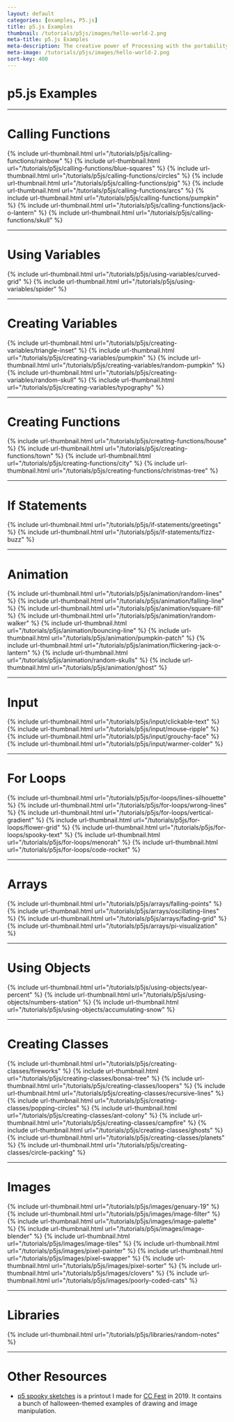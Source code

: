 ```yaml
---
layout: default
categories: [examples, P5.js]
title: p5.js Examples
thumbnail: /tutorials/p5js/images/hello-world-2.png
meta-title: p5.js Examples
meta-description: The creative power of Processing with the portability of JavaScript.
meta-image: /tutorials/p5js/images/hello-world-2.png
sort-key: 400
---
```


# p5.js Examples

---

# Calling Functions

{% include url-thumbnail.html url="/tutorials/p5js/calling-functions/rainbow" %}
{% include url-thumbnail.html url="/tutorials/p5js/calling-functions/blue-squares" %}
{% include url-thumbnail.html url="/tutorials/p5js/calling-functions/circles" %}
{% include url-thumbnail.html url="/tutorials/p5js/calling-functions/pig" %}
{% include url-thumbnail.html url="/tutorials/p5js/calling-functions/arcs" %}
{% include url-thumbnail.html url="/tutorials/p5js/calling-functions/pumpkin" %}
{% include url-thumbnail.html url="/tutorials/p5js/calling-functions/jack-o-lantern" %}
{% include url-thumbnail.html url="/tutorials/p5js/calling-functions/skull" %}

---

# Using Variables

{% include url-thumbnail.html url="/tutorials/p5js/using-variables/curved-grid" %}
{% include url-thumbnail.html url="/tutorials/p5js/using-variables/spider" %}

---

# Creating Variables

{% include url-thumbnail.html url="/tutorials/p5js/creating-variables/triangle-inset" %}
{% include url-thumbnail.html url="/tutorials/p5js/creating-variables/pumpkin" %}
{% include url-thumbnail.html url="/tutorials/p5js/creating-variables/random-pumpkin" %}
{% include url-thumbnail.html url="/tutorials/p5js/creating-variables/random-skull" %}
{% include url-thumbnail.html url="/tutorials/p5js/creating-variables/typography" %}

---

# Creating Functions

{% include url-thumbnail.html url="/tutorials/p5js/creating-functions/house" %}
{% include url-thumbnail.html url="/tutorials/p5js/creating-functions/town" %}
{% include url-thumbnail.html url="/tutorials/p5js/creating-functions/city" %}
{% include url-thumbnail.html url="/tutorials/p5js/creating-functions/christmas-tree" %}

---

# If Statements

{% include url-thumbnail.html url="/tutorials/p5js/if-statements/greetings" %}
{% include url-thumbnail.html url="/tutorials/p5js/if-statements/fizz-buzz" %}

---

# Animation

{% include url-thumbnail.html url="/tutorials/p5js/animation/random-lines" %}
{% include url-thumbnail.html url="/tutorials/p5js/animation/falling-line" %}
{% include url-thumbnail.html url="/tutorials/p5js/animation/square-fill" %}
{% include url-thumbnail.html url="/tutorials/p5js/animation/random-walker" %}
{% include url-thumbnail.html url="/tutorials/p5js/animation/bouncing-line" %}
{% include url-thumbnail.html url="/tutorials/p5js/animation/pumpkin-patch" %}
{% include url-thumbnail.html url="/tutorials/p5js/animation/flickering-jack-o-lantern" %}
{% include url-thumbnail.html url="/tutorials/p5js/animation/random-skulls" %}
{% include url-thumbnail.html url="/tutorials/p5js/animation/ghost" %}

---

# Input

{% include url-thumbnail.html url="/tutorials/p5js/input/clickable-text" %}
{% include url-thumbnail.html url="/tutorials/p5js/input/mouse-ripple" %}
{% include url-thumbnail.html url="/tutorials/p5js/input/grouchy-face" %}
{% include url-thumbnail.html url="/tutorials/p5js/input/warmer-colder" %}

---

# For Loops

{% include url-thumbnail.html url="/tutorials/p5js/for-loops/lines-silhouette" %}
{% include url-thumbnail.html url="/tutorials/p5js/for-loops/wrong-lines" %}
{% include url-thumbnail.html url="/tutorials/p5js/for-loops/vertical-gradient" %}
{% include url-thumbnail.html url="/tutorials/p5js/for-loops/flower-grid" %}
{% include url-thumbnail.html url="/tutorials/p5js/for-loops/spooky-text" %}
{% include url-thumbnail.html url="/tutorials/p5js/for-loops/menorah" %}
{% include url-thumbnail.html url="/tutorials/p5js/for-loops/code-rocket" %}

---

# Arrays

{% include url-thumbnail.html url="/tutorials/p5js/arrays/falling-points" %}
{% include url-thumbnail.html url="/tutorials/p5js/arrays/oscillating-lines" %}
{% include url-thumbnail.html url="/tutorials/p5js/arrays/fading-grid" %}
{% include url-thumbnail.html url="/tutorials/p5js/arrays/pi-visualization" %}

---

# Using Objects

{% include url-thumbnail.html url="/tutorials/p5js/using-objects/year-percent" %}
{% include url-thumbnail.html url="/tutorials/p5js/using-objects/numbers-station" %}
{% include url-thumbnail.html url="/tutorials/p5js/using-objects/accumulating-snow" %}

---

# Creating Classes

{% include url-thumbnail.html url="/tutorials/p5js/creating-classes/fireworks" %}
{% include url-thumbnail.html url="/tutorials/p5js/creating-classes/bonsai-tree" %}
{% include url-thumbnail.html url="/tutorials/p5js/creating-classes/loopers" %}
{% include url-thumbnail.html url="/tutorials/p5js/creating-classes/recursive-lines" %}
{% include url-thumbnail.html url="/tutorials/p5js/creating-classes/popping-circles" %}
{% include url-thumbnail.html url="/tutorials/p5js/creating-classes/ant-colony" %}
{% include url-thumbnail.html url="/tutorials/p5js/creating-classes/campfire" %}
{% include url-thumbnail.html url="/tutorials/p5js/creating-classes/ghosts" %}
{% include url-thumbnail.html url="/tutorials/p5js/creating-classes/planets" %}
{% include url-thumbnail.html url="/tutorials/p5js/creating-classes/circle-packing" %}

---

# Images

{% include url-thumbnail.html url="/tutorials/p5js/images/genuary-19" %}
{% include url-thumbnail.html url="/tutorials/p5js/images/image-filter" %}
{% include url-thumbnail.html url="/tutorials/p5js/images/image-palette" %}
{% include url-thumbnail.html url="/tutorials/p5js/images/image-blender" %}
{% include url-thumbnail.html url="/tutorials/p5js/images/image-tiles" %}
{% include url-thumbnail.html url="/tutorials/p5js/images/pixel-painter" %}
{% include url-thumbnail.html url="/tutorials/p5js/images/pixel-swapper" %}
{% include url-thumbnail.html url="/tutorials/p5js/images/pixel-sorter" %}
{% include url-thumbnail.html url="/tutorials/p5js/images/clovers" %}
{% include url-thumbnail.html url="/tutorials/p5js/images/poorly-coded-cats" %}

---

# Libraries

{% include url-thumbnail.html url="/tutorials/p5js/libraries/random-notes" %}

---

# Other Resources

- [p5 spooky sketches](http://tinyurl.com/p5-spooky-sketches) is a printout I made for [CC Fest](http://ccfest.rocks/) in 2019. It contains a bunch of halloween-themed examples of drawing and image manipulation.
